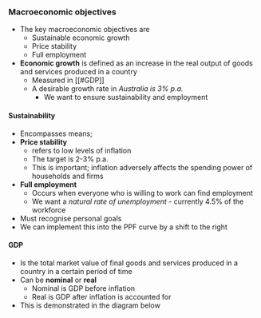 ### Macroeconomic objectives
- The key macroeconomic objectives are
	- Sustainable economic growth
	- Price stability
	- Full employment
- **Economic growth** is defined as an increase in the real output of goods and services produced in a country
	- Measured in [[#GDP]]
	- A desirable growth rate in *Australia is 3% p.a.*
		- We want to ensure sustainability and employment

#### Sustainability
- Encompasses means;
- **Price stability**
	- refers to low levels of inflation
	- The target is 2-3% p.a.
	- This is important; inflation adversely affects the spending power of households and firms
- **Full employment**
	- Occurs when everyone who is willing to work can find employment
	- We want a *natural rate of unemployment* - currently 4.5% of the workforce
- Must recognise personal goals
- We can implement this into the PPF curve by a shift to the right

#### GDP
- Is the total market value of final goods and services produced in a country in a certain period of time
- Can be **nominal** or **real**
	- Nominal is GDP before inflation
	- Real is GDP after inflation is accounted for
- This is demonstrated in the diagram below
